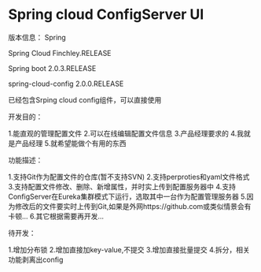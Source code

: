 # Spring cloud ConfigServer UI

版本信息：
 Spring 
 
Spring Cloud Finchley.RELEASE

Spring boot 2.0.3.RELEASE

spring-cloud-config 2.0.0.RELEASE

已经包含Srping cloud config组件，可以直接使用

开发目的：

1.能直观的管理配置文件
2.可以在线编辑配置文件信息
3.产品经理要求的
4.我就是产品经理
5.就希望能做个有用的东西

功能描述：

1.支持Git作为配置文件的仓库(暂不支持SVN)
2.支持perproties和yaml文件格式
3.支持配置文件修改、删除、新增属性，并时实上传到配置服务器中
4.支持ConfigServer在Eureka集群模式下运行，选取其中一台作为配置管理服务器
5.因为修改后的文件要实时上传到Git,如果是外网https://github.com或类似情景会有卡顿...
6.其它根据需要再开发...

待开发：

1.增加分布锁
2.增加直接加key-value,不提交
3.增加直接批量提交
4.拆分，相关功能剥离出config